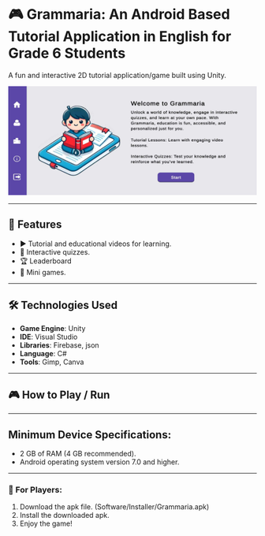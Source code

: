# 🎮 Grammaria: An Android Based Tutorial Application in English for Grade 6 Students
A fun and interactive 2D tutorial application/game built using Unity.

![screenshot](Screenshots/Home.jpg) <!-- Replace with your own screenshot path -->

---

## 🚀 Features
- ▶️ Tutorial and educational videos for learning.
- 🧠 Interactive quizzes.
- 🏆 Leaderboard
- 📱 Mini games.
---

## 🛠️ Technologies Used
- **Game Engine**: Unity
- **IDE**: Visual Studio
- **Libraries**: Firebase, json
- **Language**: C#
- **Tools**: Gimp, Canva

---

## 🎮 How to Play / Run


---

## Minimum Device Specifications: 
- 2 GB of RAM (4 GB recommended). 
- Android operating system version 7.0 and higher. 

---

### 📱 For Players:
1. Download the apk file. (Software/Installer/Grammaria.apk)
2. Install the downloaded apk.
3. Enjoy the game!

